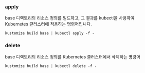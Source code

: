 ### apply

base 디렉토리의 리소스 정의를 빌드하고, 그 결과를 kubectl을 사용하여 Kubernetes 클러스터에 적용하는 명령어입니다.

```shell
kustomize build base | kubectl apply -f -
```

### delete
base 디렉토리의 리소스 정의를 Kubernetes 클러스터에서 삭제하는 명령어

```shell
kustomize build base | kubectl delete -f -
```
